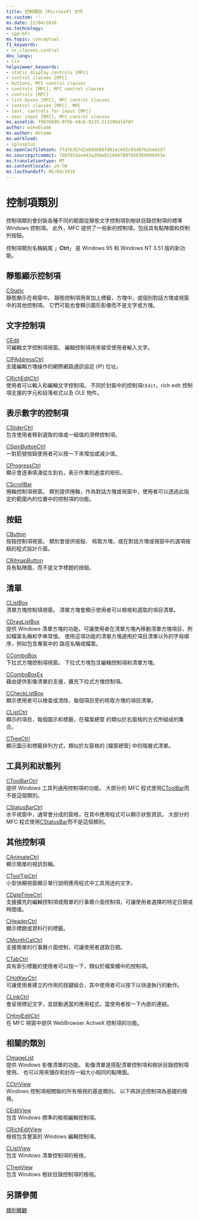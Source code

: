 ```yaml
---
title: 控制類別 |Microsoft 文件
ms.custom: ''
ms.date: 11/04/2016
ms.technology:
- cpp-mfc
ms.topic: conceptual
f1_keywords:
- vc.classes.control
dev_langs:
- C++
helpviewer_keywords:
- static display controls [MFC]
- control classes [MFC]
- buttons, MFC control classes
- controls [MFC], MFC control classes
- controls [MFC]
- list boxes [MFC], MFC control classes
- control classes [MFC], MFC
- text, controls for input [MFC]
- user input [MFC], MFC control classes
ms.assetid: f9876606-9f5b-44cb-9135-213298d1df8f
author: mikeblome
ms.author: mblome
ms.workload:
- cplusplus
ms.openlocfilehash: ffd7b3b7d2eb9db68fd61ac693c65d87b2ee62d7
ms.sourcegitcommit: 76b7653ae443a2b8eb1186b789f8503609d6453e
ms.translationtype: MT
ms.contentlocale: zh-TW
ms.lasthandoff: 05/04/2018
---
```

# <a name="control-classes"></a>控制項類別
控制項類別會封裝各種不同的範圍從靜態文字控制項到樹狀目錄控制項的標準 Windows 控制項。 此外，MFC 提供了一些新的控制項，包括具有點陣圖和控制列按鈕。  
  
 控制項類別名稱結尾 」**Ctrl**」 是 Windows 95 和 Windows NT 3.51 版的新功能。  
  
## <a name="static-display-controls"></a>靜態顯示控制項  
 [CStatic](../mfc/reference/cstatic-class.md)  
 靜態顯示在視窗中。 靜態控制項用來加上標籤，方塊中，或個別對話方塊或視窗中的其他控制項。 它們可能也會顯示圖形影像而不是文字或方塊。  
  
## <a name="text-controls"></a>文字控制項  
 [CEdit](../mfc/reference/cedit-class.md)  
 可編輯文字控制項視窗。 編輯控制項用來接受使用者輸入文字。  
  
 [CIPAddressCtrl](../mfc/reference/cipaddressctrl-class.md)  
 支援編輯方塊操作的網際網路通訊協定 (IP) 位址。  
  
 [CRichEditCtrl](../mfc/reference/cricheditctrl-class.md)  
 使用者可以輸入和編輯文字控制項。 不同於封裝中的控制項`CEdit`，rich edit 控制項支援的字元和段落格式以及 OLE 物件。  
  
## <a name="controls-that-represent-numbers"></a>表示數字的控制項  
 [CSliderCtrl](../mfc/reference/csliderctrl-class.md)  
 包含使用者移到選取的值或一組值的滑桿控制項。  
  
 [CSpinButtonCtrl](../mfc/reference/cspinbuttonctrl-class.md)  
 一對箭號按鈕使用者可以按一下來增加或減少值。  
  
 [CProgressCtrl](../mfc/reference/cprogressctrl-class.md)  
 顯示會逐漸填滿從左到右，表示作業的進度的矩形。  
  
 [CScrollBar](../mfc/reference/cscrollbar-class.md)  
 捲軸控制項視窗。 類別提供捲軸，作為對話方塊或視窗中，使用者可以透過此指定的範圍內的位置中的控制項的功能。  
  
## <a name="buttons"></a>按鈕  
 [CButton](../mfc/reference/cbutton-class.md)  
 按鈕控制項視窗。 類別會提供按鈕、 核取方塊，或在對話方塊或視窗中的選項按鈕的程式設計介面。  
  
 [CBitmapButton](../mfc/reference/cbitmapbutton-class.md)  
 具有點陣圖，而不是文字標題的按鈕。  
  
## <a name="lists"></a>清單  
 [CListBox](../mfc/reference/clistbox-class.md)  
 清單方塊控制項視窗。 清單方塊會顯示使用者可以檢視和選取的項目清單。  
  
 [CDragListBox](../mfc/reference/cdraglistbox-class.md)  
 提供 Windows 清單方塊的功能。可讓使用者在清單方塊內移動清單方塊項目，例如檔案名稱和字串常值。 使用這項功能的清單方塊適用於項目清單以外的字母順序，例如包含專案中的 路徑名稱或檔案。  
  
 [CComboBox](../mfc/reference/ccombobox-class.md)  
 下拉式方塊控制項視窗。 下拉式方塊包含編輯控制項和清單方塊。  
  
 [CComboBoxEx](../mfc/reference/ccomboboxex-class.md)  
 藉由提供影像清單的支援，擴充下拉式方塊控制項。  
  
 [CCheckListBox](../mfc/reference/cchecklistbox-class.md)  
 顯示使用者可以檢查或清除，每個項目旁的核取方塊的項目清單。  
  
 [CListCtrl](../mfc/reference/clistctrl-class.md)  
 顯示的項目，每個圖示和標籤，在檔案總管 的類似於右窗格的方式所組成的集合。  
  
 [CTreeCtrl](../mfc/reference/ctreectrl-class.md)  
 顯示圖示和標籤排列方式，類似於左窗格的 [檔案總管] 中的階層式清單。  
  
## <a name="toolbars-and-status-bars"></a>工具列和狀態列  
 [CToolBarCtrl](../mfc/reference/ctoolbarctrl-class.md)  
 提供 Windows 工具列通用控制項的功能。 大部分的 MFC 程式使用[CToolBar](../mfc/reference/ctoolbar-class.md)而不是這個類別。  
  
 [CStatusBarCtrl](../mfc/reference/cstatusbarctrl-class.md)  
 水平視窗中，通常會分成的窗格，在其中應用程式可以顯示狀態資訊。 大部分的 MFC 程式使用[CStatusBar](../mfc/reference/cstatusbar-class.md)而不是這個類別。  
  
## <a name="miscellaneous-controls"></a>其他控制項  
 [CAnimateCtrl](../mfc/reference/canimatectrl-class.md)  
 顯示簡單的視訊剪輯。  
  
 [CToolTipCtrl](../mfc/reference/ctooltipctrl-class.md)  
 小型快顯視窗顯示單行說明應用程式中工具用途的文字。  
  
 [CDateTimeCtrl](../mfc/reference/cdatetimectrl-class.md)  
 支援擴充的編輯控制項或簡單的行事曆介面控制項，可讓使用者選擇的特定日期或時間值。  
  
 [CHeaderCtrl](../mfc/reference/cheaderctrl-class.md)  
 顯示標題或資料行的標籤。  
  
 [CMonthCalCtrl](../mfc/reference/cmonthcalctrl-class.md)  
 支援簡單的行事曆介面控制，可讓使用者選取日期。  
  
 [CTabCtrl](../mfc/reference/ctabctrl-class.md)  
 具有索引標籤的使用者可以按一下，類似於檔案櫃中的控制項。  
  
 [CHotKeyCtrl](../mfc/reference/chotkeyctrl-class.md)  
 可讓使用者建立的作用的按鍵組合，其中使用者可以按下以快速執行的動作。  
  
 [CLinkCtrl](../mfc/reference/clinkctrl-class.md)  
 會呈現標記文字，並啟動適當的應用程式，當使用者按一下內嵌的連結。  
  
 [CHtmlEditCtrl](../mfc/reference/chtmleditctrl-class.md)  
 在 MFC 視窗中提供 WebBrowser ActiveX 控制項的功能。  
  
## <a name="related-classes"></a>相關的類別  
 [CImageList](../mfc/reference/cimagelist-class.md)  
 提供 Windows 影像清單的功能。 影像清單是搭配清單控制項和樹狀目錄控制項使用。 也可以用來儲存和封存一組大小相同的點陣圖。  
  
 [CCtrlView](../mfc/reference/cctrlview-class.md)  
 Windows 控制項相關聯的所有檢視的基底類別。 以下將詳述控制項為基礎的檢視。  
  
 [CEditView](../mfc/reference/ceditview-class.md)  
 包含 Windows 標準的檢視編輯控制項。  
  
 [CRichEditView](../mfc/reference/cricheditview-class.md)  
 檢視包含豐富的 Windows 編輯控制項。  
  
 [CListView](../mfc/reference/clistview-class.md)  
 包含 Windows 清單控制項的檢視。  
  
 [CTreeView](../mfc/reference/ctreeview-class.md)  
 包含 Windows 樹狀目錄控制項的檢視。  
  
## <a name="see-also"></a>另請參閱  
 [類別概觀](../mfc/class-library-overview.md)

